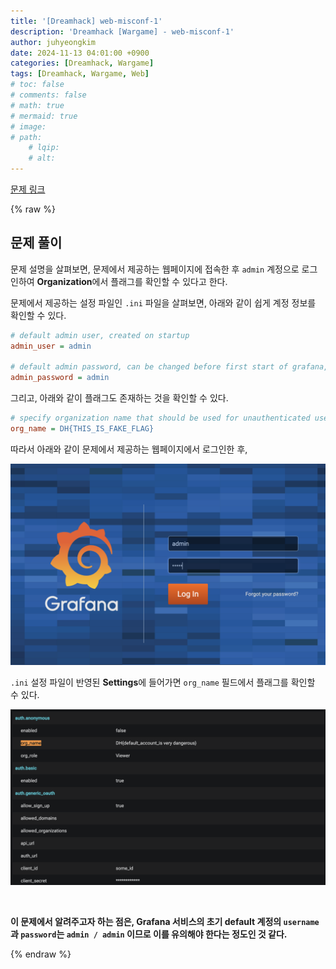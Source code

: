 ```yaml
---
title: '[Dreamhack] web-misconf-1'
description: 'Dreamhack [Wargame] - web-misconf-1'
author: juhyeongkim
date: 2024-11-13 04:01:00 +0900
categories: [Dreamhack, Wargame]
tags: [Dreamhack, Wargame, Web]
# toc: false
# comments: false
# math: true
# mermaid: true
# image:
# path: 
    # lqip: 
    # alt: 
---
```


[문제 링크](https://dreamhack.io/wargame/challenges/45)

{% raw %}

## 문제 풀이

문제 설명을 살펴보면, 문제에서 제공하는 웹페이지에 접속한 후 `admin` 계정으로 로그인하여 **Organization**에서 플래그를 확인할 수 있다고 한다.

문제에서 제공하는 설정 파일인 `.ini` 파일을 살펴보면, 아래와 같이 쉽게 계정 정보를 확인할 수 있다.

```ini
# default admin user, created on startup
admin_user = admin

# default admin password, can be changed before first start of grafana, or in profile settings
admin_password = admin
```

그리고, 아래와 같이 플래그도 존재하는 것을 확인할 수 있다.

```ini
# specify organization name that should be used for unauthenticated users
org_name = DH{THIS_IS_FAKE_FLAG}
```

따라서 아래와 같이 문제에서 제공하는 웹페이지에서 로그인한 후,

![image](assets/web-misconf-1/image_1.png)

`.ini` 설정 파일이 반영된 **Settings**에 들어가면 `org_name` 필드에서 플래그를 확인할 수 있다.

![image](assets/web-misconf-1/image_2.png)

<br>

**이 문제에서 알려주고자 하는 점은, Grafana 서비스의 초기 default 계정의 `username`과 `password`는 `admin / admin` 이므로 이를 유의해야 한다는 정도인 것 같다.**

{% endraw %}